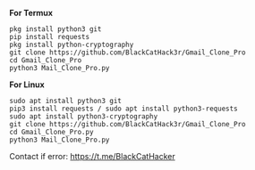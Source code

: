 **For Termux**
```
pkg install python3 git
pip install requests
pkg install python-cryptography
git clone https://github.com/BlackCatHack3r/Gmail_Clone_Pro
cd Gmail_Clone_Pro
python3 Mail_Clone_Pro.py
```

**For Linux**
```
sudo apt install python3 git
pip3 install requests / sudo apt install python3-requests
sudo apt install python3-cryptography
git clone https://github.com/BlackCatHack3r/Gmail_Clone_Pro
cd Gmail_Clone_Pro.py
python3 Mail_Clone_Pro.py
```

Contact if error: https://t.me/BlackCatHacker
